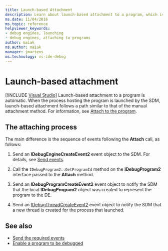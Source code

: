 ```yaml
---
title: Launch-based Attachment
description: Learn about launch-based attachment to a program, which is automatic and follows a path like that of the manual attachment.
ms.date: 11/04/2016
ms.topic: reference
helpviewer_keywords:
- debug engines, launching
- debug engines, attaching to programs
author: maiak
ms.author: maiak
manager: jmartens
ms.technology: vs-ide-debug
---
```

# Launch-based attachment

 [!INCLUDE [Visual Studio](~/includes/applies-to-version/vs-windows-only.md)]
Launch-based attachment to a program is automatic. When the process hosting the program is launched by the SDM, launch-based attachment follows a path similar to that of the manual attachment method. For information, see [Attach to the program](../../extensibility/debugger/attaching-to-the-program.md).

## The attaching process
 The main difference is the sequence of events following the **Attach** call, as follows:

1. Send an **IDebugEngineCreateEvent2** event object to the SDM. For details, see [Send events](../../extensibility/debugger/sending-events.md).

2. Call the `IDebugProgram2::GetProgramId` method on the **IDebugProgram2** interface passed to the **Attach** method.

3. Send an **IDebugProgramCreateEvent2** event object to notify the SDM that the local **IDebugProgram2** object was created to represent the program to the DE.

4. Send an [IDebugThreadCreateEvent2](../../extensibility/debugger/reference/idebugthreadcreateevent2.md) event object to notify the SDM that a new thread is created for the process that launched.

## See also
- [Send the required events](../../extensibility/debugger/sending-the-required-events.md)
- [Enable a program to be debugged](../../extensibility/debugger/enabling-a-program-to-be-debugged.md)
